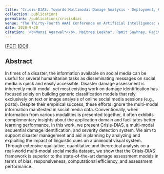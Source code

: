 ```yaml
---
title: "Crisis-DIAS: Towards Multimodal Damage Analysis - Deployment, Challenges, and Assessment"
collection: publications
permalink: /publications/crisisdias
venue: "The Thirty-Fourth AAAI Conference on Artificial Intelligence: AI for Social Impact. AAAI 2020."
date: 2020-9-30
citation: '<b>Mansi Agarwal*</b>, Maitree Leekha*, Ramit Sawhney, Rajiv Ratn Shah. <i>The Thirty-Fourth AAAI Conference on Artificial Intelligence: AI for Social Impact</i>. <b>AAAI 2020</b>.'
---
```


[[PDF]](https://mansiagarwal11.github.io/files/AAAI20.pdf) [[DOI]](https://ojs.aaai.org//index.php/AAAI/article/view/5369)

## Abstract
In times of a disaster, the information available on social media can be useful for several humanitarian tasks as disseminating messages on social media is quick and easily accessible. Disaster damage assessment is inherently multi-modal, yet most existing work on damage identification has focused solely on building generic classification models that rely exclusively on text or image analysis of online social media sessions (e.g., posts). Despite their empirical success, these efforts ignore the multi-modal information manifested in social media data. Conventionally, when information from various modalities is presented together, it often exhibits complementary insights about the application domain and facilitates better learning performance. In this work, we present Crisis-DIAS, a multi-modal sequential damage identification, and severity detection system. We aim to support disaster management and aid in planning by analyzing and exploiting the impact of linguistic cues on a unimodal visual system. Through extensive qualitative, quantitative and theoretical analysis on a real-world multi-modal social media dataset, we show that the Crisis-DIAS framework is superior to the state-of-the-art damage assessment models in terms of bias, responsiveness, computational efficiency, and assessment performance.
